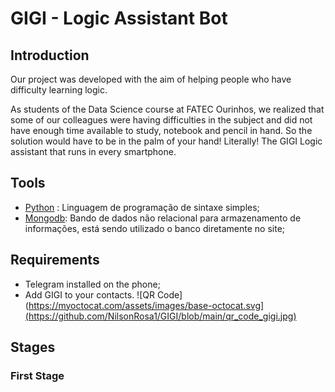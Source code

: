 # GIGI - Logic Assistant Bot

## Introduction
Our project was developed with the aim of helping people who have difficulty learning logic.

As students of the Data Science course at FATEC Ourinhos, we realized that some of our colleagues were having difficulties in the subject and did not have enough time available to study, notebook and pencil in hand.
So the solution would have to be in the palm of your hand! Literally! The GIGI Logic assistant that runs in every smartphone.

## Tools
- [Python](https://www.python.org/) : Linguagem de programação de sintaxe simples;
- [Mongodb](https://www.mongodb.com/): Bando de dados não relacional para armazenamento de informações, está sendo utilizado o banco diretamente no site;

## Requirements
- Telegram installed on the phone;
- Add GIGI to your contacts.
![QR Code](https://myoctocat.com/assets/images/base-octocat.svg](https://github.com/NilsonRosa1/GIGI/blob/main/qr_code_gigi.jpg)




## Stages
### First Stage
